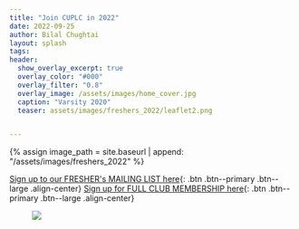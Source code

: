 ```yaml
---
title: "Join CUPLC in 2022"
date: 2022-09-25
author: Bilal Chughtai
layout: splash
tags:
header:
  show_overlay_excerpt: true
  overlay_color: "#000"
  overlay_filter: "0.8"
  overlay_image: /assets/images/home_cover.jpg
  caption: "Varsity 2020"
  teaser: assets/images/freshers_2022/leaflet2.png


---
```


{% assign image_path = site.baseurl | append: "/assets/images/freshers_2022" %}

[Sign up to our FRESHER's MAILING LIST here](https://forms.gle/ajJwCDZmLwjAS1pV7/){: .btn .btn--primary .btn--large .align-center}
[Sign up for FULL CLUB MEMBERSHIP here](/membership/){: .btn .btn--primary .btn--large .align-center} 

<figure>
  <img src="{{ image_path }}/leaflet2.png">
</figure>
